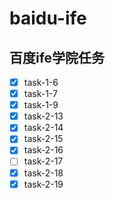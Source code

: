 # baidu-ife
百度ife学院任务
-------------
- [x] task-1-6
- [x] task-1-7
- [x] task-1-9
- [x] task-2-13
- [x] task-2-14
- [x] task-2-15
- [x] task-2-16
- [ ] task-2-17 
- [x] task-2-18
- [x] task-2-19